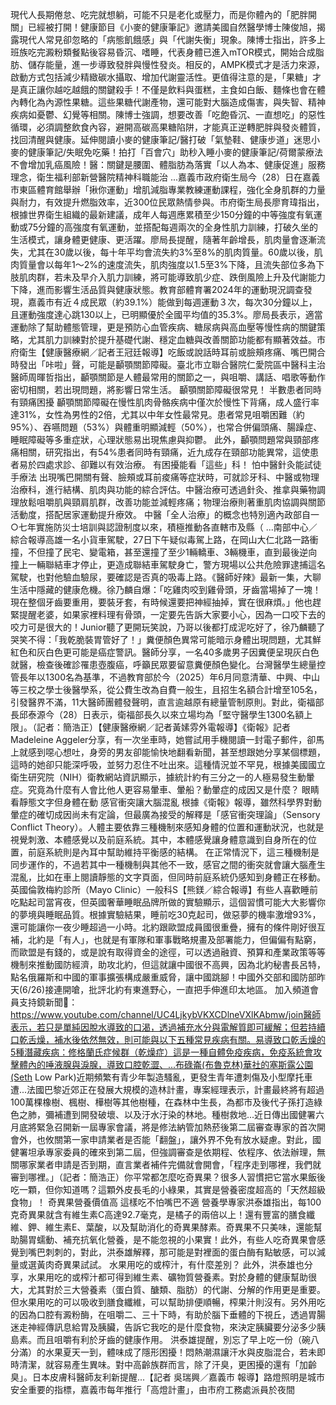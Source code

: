 現代人長期倦怠、吃完就想躺，可能不只是老化或壓力，而是你體內的「肥胖開關」已經被打開！健康節目《小麥的健康筆記》邀請美國自然醫學博士陳俊旭，揭露現代人常見卻忽略的「病態飢餓感」與「代謝失衡」現象。陳博士指出，許多上班族吃完澱粉類餐點後容易昏沉、嗜睡，代表身體已進入mTOR模式，開始合成脂肪、儲存能量，進一步導致發胖與慢性發炎。相反的，AMPK模式才是活力來源，啟動方式包括減少精緻碳水攝取、增加代謝靈活性。更值得注意的是，「果糖」才是真正讓你越吃越餓的關鍵殺手！不僅是飲料與蛋糕，主食如白飯、麵條也會在體內轉化為內源性果糖。這些果糖代謝產物，還可能對大腦造成傷害，與失智、精神疾病如憂鬱、幻覺等相關。陳博士強調，想要改善「吃飽昏沉、一直想吃」的惡性循環，必須調整飲食內容，避開高碳高果糖陷阱，才能真正逆轉肥胖與發炎體質，找回清醒與健康。延伸閱讀小麥的健康筆記/醫打破「氣墊鞋、健康步道」迷思小麥的健康筆記/失眠免吃藥！拍打「百會穴」助秒入睡小麥的健康筆記/荷爾蒙療法不會增加乳癌風險！醫：關鍵是腰圍、體脂肪為落實「以人為本、健康促進」服務理念，衛生福利部新營醫院精神科職能治 ...嘉義市政府衛生局今（28）日在嘉義市東區體育館舉辦「揪你運動」增肌減脂專業教練運動課程，強化全身肌群的力量與耐力，有效提升燃脂效率，近300位民眾熱情參與。市府衛生局長廖育瑋指出，根據世界衛生組織的最新建議，成年人每週應累積至少150分鐘的中等強度有氧運動或75分鐘的高強度有氧運動，並搭配每週兩次的全身性肌力訓練，打破久坐的生活模式，讓身體更健康、更活躍。廖局長提醒，隨著年齡增長，肌肉量會逐漸流失，尤其在30歲以後，每十年平均會流失約3%至8%的肌肉質量。60歲以後，肌肉質量會以每年1～2%的速度流失，肌肉強度以1.5至3%下降，且流失部位多為下肢肌肉群，若未及早介入肌力訓練，將可能導致肌少症、跌倒風險上升及代謝能力下降，進而影響生活品質與健康狀態。教育部體育署2024年的運動現況調查發現，嘉義市有近４成民眾（約39.1%）能做到每週運動３次，每次30分鐘以上，且運動強度達心跳130以上，已明顯優於全國平均值的35.3%。廖局長表示，適當運動除了幫助體態管理，更是預防心血管疾病、糖尿病與高血壓等慢性病的關鍵策略，尤其肌力訓練對於提升基礎代謝、穩定血糖與改善關節功能都有顯著效益。市府衛生【健康醫療網／記者王冠廷報導】吃飯或說話時耳前或臉頰疼痛、嘴巴開合時發出「咔啦」聲，可能是顳顎關節障礙。臺北市立聯合醫院仁愛院區中醫科主治醫師周暉哲指出，顳顎關節是人體最常用的關節之一，與咀嚼、講話、唱歌等動作密切相關，若出現問題，將影響日常生活。 顳顎關節障礙很常見！ 半數患者同時有頸痛困擾 顳顎關節障礙在慢性肌肉骨骼疾病中僅次於慢性下背痛，成人盛行率達31%，女性為男性的2倍，尤其以中年女性最常見。患者常見咀嚼困難（約95%）、吞嚥問題（53%）與體重明顯減輕（50%），也常合併偏頭痛、腸躁症、睡眠障礙等多重症狀，心理狀態易出現焦慮與抑鬱。 此外，顳顎問題常與頸部疼痛相關，研究指出，有54%患者同時有頸痛，近九成存在頸部功能異常，這使患者易於四處求診、卻難以有效治療。 有困擾能看「這些」科！ 怕中醫針灸能試徒手療法 出現嘴巴開關有聲、臉頰或耳前痠痛等症狀時，可就診牙科、中醫或物理治療科，進行結構、肌肉與功能的綜合評估。中醫治療可透過針灸、推拿與藥物調理放鬆咀嚼肌與頸肩肌群，改善功能並減輕疼痛；物理治療則著重肌肉協調與關節活動度，搭配居家運動提升療效。 中醫「全人治療」的概念也特別適內政部自一○七年實施防災士培訓與認證制度以來，積極推動各直轄市及縣（ ...南部中心／綜合報導高雄一名小貨車駕駛，27日下午疑似毒駕上路，在岡山大仁北路一路衝撞，不但撞了民宅、變電箱，甚至還撞了至少1輛轎車、3輛機車，直到最後逆向撞上一輛聯結車才停止，更造成聯結車駕駛身亡，警方現場以公共危險罪逮捕這名駕駛，也對他驗血驗尿，要確認是否真的吸毒上路。《醫師好辣》最新一集，大聊生活中隱藏的健康危機。徐乃麟自爆：「吃雞肉咬到雞骨頭，牙齒當場掉了一塊！現在整個牙齒要重用，要裝牙套，有時候還要把神經抽掉，實在很麻煩。」他也趕緊提醒老婆，如果家裡料理有骨頭，一定要先告訴大家要小心，因為一口咬下去的咬力可是很大的！Junior聽了更開玩笑說，乃哥以後都打成泥吃好了，徐乃麟聽了哭笑不得：「我乾脆裝胃管好了！」糞便顏色異常可能暗示身體出現問題，尤其鮮紅色和灰白色更可能是癌症警訊。醫師分享，一名40多歲男子因糞便呈現灰白色就醫，檢查後確診罹患壺腹癌，呼籲民眾要留意糞便顏色變化。台灣醫學生總量控管長年以1300名為基準，不過教育部於今（2025）年6月同意清華、中興、中山等三校之學士後醫學系，從公費生改為自費一般生，且招生名額合計增至105名，引發醫界不滿，11大醫師團體發聲明，直言逾越原有總量管制原則。對此，衛福部長邱泰源今（28）日表示，衛福部長久以來立場均為「堅守醫學生1300名額上限」。（記者：簡浩正）【健康醫療網／記者黃嫊雰外電報導】《衛報》記者Madeleine Aggeler分享，有一次坐車時，她嘗試用手機閱讀一封電子郵件，卻馬上就感到噁心想吐，身旁的男友卻能愉快地翻看新聞，甚至想跟她分享某個標題，這時的她卻只能深呼吸，並努力忍住不吐出來。這種情況並不罕見，根據美國國立衛生研究院（NIH）衛教網站資訊顯示，據統計約有三分之一的人極易發生動暈症。究竟為什麼有人會比他人更容易暈車、暈船？動暈症的成因又是什麼？ 眼睛看靜態文字但身體在動 感官衝突讓大腦混亂 根據《衛報》報導，雖然科學界對動暈症的確切成因尚未有定論，但最廣為接受的解釋是「感官衝突理論」（Sensory Conflict Theory）。人體主要依靠三種機制來感知身體的位置和運動狀況，也就是視覺刺激、本體感覺以及前庭系統。其中，本體感覺讓身體意識到自身所在的位置，前庭系統則是內耳中幫助維持平衡感的結構。 在正常情況下，這三種機制是同步運作的，不過若其中一種機制與其他不一致，感官之間的衝突就會讓大腦產生混亂，比如在車上閱讀靜態的文字頁面，但同時前庭系統仍感知到身體正在移動。英國倫敦梅約診所（Mayo Clinic）一般科S【熊鎂／綜合報導】有些人喜歡睡前吃點起司當宵夜，但英國奢華睡眠品牌所做的實驗顯示，這個習慣可能大大影響你的夢境與睡眠品質。根據實驗結果，睡前吃30克起司，做惡夢的機率激增93%，還可能讓你一夜少睡超過一小時。北約跟歐盟成員國很重疊，擁有的條件剛好很互補，北約是「有人」，也就是有軍隊和軍事戰略規畫及部署能力，但偏偏有點窮，而歐盟是有錢的，或是說有取得資金的途徑，可以透過融資、預算和產業政策等等機制來推動國防經濟，助攻北約，但這就讓中國很不高興，因為北約秘書長呂特，點名俄羅斯和中國的軍事擴張構成嚴重威脅，讓中國跳腳！中國外交部和國防部昨天(6/26)接連開嗆，批評北約有東進野心，一直把手伸進印太地區。  加入頻道會員支持鏡新聞🩷： https://www.youtube.com/channel/UC4LjkybVKXCDlneVXlKAbmw/join醫師表示，若只是單純因脫水導致的口渴，透過補充水分與電解質即可緩解；但若持續口乾舌燥，補水後依然無效，則可能與以下五種常見疾病有關。易導致口乾舌燥的5種潛藏疾病：修格蘭氏症候群（乾燥症）這是一種自體免疫疾病，免疫系統會攻擊體內的唾液腺與淚腺，導致口腔乾澀、...布碌崙(布魯克林)華社的塞斯露公園(Seth Low Park)近期頻繁有青少年製造騷亂，更發生青年遭刺傷及小型摩托車遭...法國巴黎近郊正在發展大規模的造林計畫，專案經理表示，計畫最終將有超過100萬棵橡樹、楓樹、樺樹等其他樹種，在森林中生長，為都市及後代子孫打造綠色之肺，彌補遭到開發破壞、以及汙水汙染的林地。種樹救地...近日傳出國健署六月底將緊急召開新一屆專家會議，將是修法納管加熱菸後第二屆審查專家的首次開會外，也攸關第一家申請業者是否能「翻盤」，讓外界不免有放水疑慮。對此，國健署坦承專家委員的確來到第二屆，但強調審查是依期程、依程序、依法辦理，無關哪家業者申請是否到期，直言業者補件完備就會開會，「程序走到哪裡，我們就審到哪裡。」（記者：簡浩正）你平常都怎麼吃奇異果？很多人習慣把它當水果飯後吃一顆，但你知道嗎？這顆外皮長毛的小綠果，其實是營養密度超高的「天然超級食物」！ 奇異果營養價值高 這樣吃不怕嘴巴不適 營養學專家洪泰雄指出，每100克奇異果就含有維生素C高達92.7毫克，是橘子的兩倍以上！還有豐富的膳食纖維、鉀、維生素E、葉酸，以及幫助消化的奇異果酵素。奇異果不只美味，還能幫助腸胃蠕動、補充抗氧化營養，是不能忽視的小果實！此外，有些人吃奇異果會感覺到嘴巴刺刺的，對此，洪泰雄解釋，那可能是對裡面的蛋白酶有點敏感，可以減量或選黃肉奇異果試試。 水果用吃的或榨汁，有什麼差別？ 此外，洪泰雄也分享，水果用吃的或榨汁都可得到維生素、礦物質營養素。對於身體的健康幫助很大，尤其對於三大營養素（蛋白質、醣類、脂肪）的代謝、分解的作用更是重要。但水果用吃的可以吸收到膳食纖維，可以幫助排便順暢，榨果汁則沒有。另外用吃的因為口腔有澱粉酶，在咀嚼二、三十下時，有助於腦下垂體的下視丘，透過胃腸迷走神經傳訊息給胃及胰臟，告訴它我吃的是什麼食物，來決定胰臟要分泌多少胰島素。而且咀嚼有利於牙齒的健康作用。 洪泰雄提醒，別忘了早上吃一份（碗八分滿）的水果夏天一到，體味成了隱形困擾！悶熱潮濕讓汗水與皮脂混合，若未即時清潔，就容易產生異味。對中高齡族群而言，除了汗臭，更困擾的還有「加齡臭」。日本皮膚科醫師友利新提醒...【記者 吳瑞興／嘉義市 報導】路燈照明是城市安全重要的指標，嘉義市每年推行「高燈計畫」，由市府工務處派員於夜間